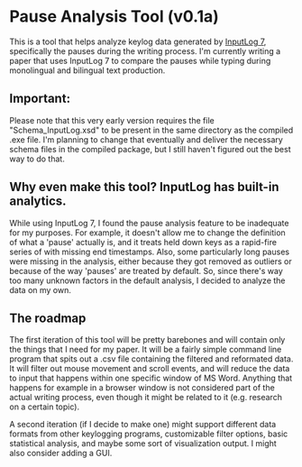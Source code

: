 # Pause Analysis Tool (v0.1a)
This is a tool that helps analyze keylog data generated by [InputLog 7](http://www.inputlog.net/overview/), specifically the pauses during the writing process. I'm currently writing a paper that uses InputLog 7 to compare the pauses while typing during monolingual and bilingual text production.

## Important:
Please note that this very early version requires the file "Schema_InputLog.xsd" to be present in the same directory as the compiled .exe file. I'm planning to change that eventually and deliver the necessary schema files in the compiled package, but I still haven't figured out the best way to do that.

## Why even make this tool? InputLog has built-in analytics.
While using InputLog 7, I found the pause analysis feature to be inadequate for my purposes. For example, it doesn't allow me to change the definition of what a 'pause' actually is, and it treats held down keys as a rapid-fire series of with missing end timestamps. Also, some particularly long pauses were missing in the analysis, either because they got removed as outliers or because of the way 'pauses' are treated by default. So, since there's way too many unknown factors in the default analysis, I decided to analyze the data on my own.

## The roadmap
<p>The first iteration of this tool will be pretty barebones and will contain only the things that I need for my paper. It will be a fairly simple command line program that spits out a .csv file containing the filtered and reformated data. It will filter out mouse movement and scroll events, and will reduce the data to input that happens within one specific window of MS Word. Anything that happens for example in a browser window is not considered part of the actual writing process, even though it might be related to it (e.g. research on a certain topic).</p>
<p>A second iteration (if I decide to make one) might support different data formats from other keylogging programs, customizable filter options, basic statistical analysis, and maybe some sort of visualization output. I might also consider adding a GUI.</p>
